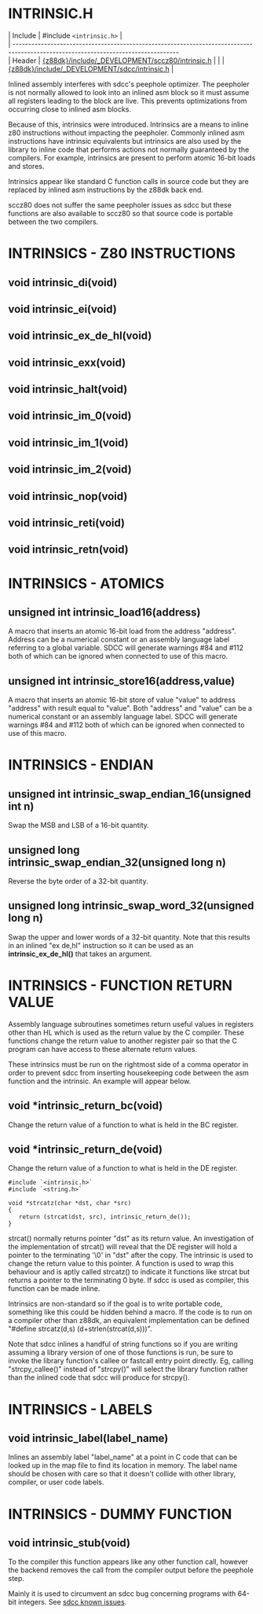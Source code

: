 # INTRINSIC.H

 | Include    | #include `<intrinsic.h>`                                                                                              |                                                     
 | ----------------------------------------------------------------------------------------------------------------------------------                                                     
 | Header     | [{z88dk}/include/_DEVELOPMENT/sccz80/intrinsic.h](http://z88dk.cvs.sourceforge.net/viewvc/z88dk/z88dk/include/_DEVELOPMENT/sccz80/intrinsic.h?content-type=text%2Fplain) |
 | | [{z88dk}/include/_DEVELOPMENT/sdcc/intrinsic.h](http://z88dk.cvs.sourceforge.net/viewvc/z88dk/z88dk/include/_DEVELOPMENT/sdcc/intrinsic.h?content-type=text%2Fplain) |               

Inlined assembly interferes with sdcc's peephole optimizer.  The peepholer is not normally allowed to look into an inlined asm block so it must assume all registers leading to the block are live.  This prevents optimizations from occurring close to inlined asm blocks.

Because of this, intrinsics were introduced.  Intrinsics are a means to inline z80 instructions without impacting the peepholer.  Commonly inlined asm instructions have intrinsic equivalents but intrinsics are also used by the library to inline code that performs actions not normally guaranteed by the compilers.  For example, intrinsics are present to perform atomic 16-bit loads and stores.

Intrinsics appear like standard C function calls in source code but they are replaced by inlined asm instructions by the z88dk back end.

sccz80 does not suffer the same peepholer issues as sdcc but these functions are also available to sccz80 so that source code is portable between the two compilers.

# INTRINSICS - Z80 INSTRUCTIONS

## void intrinsic_di(void)

## void intrinsic_ei(void)

## void intrinsic_ex_de_hl(void)

## void intrinsic_exx(void)

## void intrinsic_halt(void)

## void intrinsic_im_0(void)

## void intrinsic_im_1(void)

## void intrinsic_im_2(void)

## void intrinsic_nop(void)

## void intrinsic_reti(void)

## void intrinsic_retn(void)


# INTRINSICS - ATOMICS

## unsigned int intrinsic_load16(address)

A macro that inserts an atomic 16-bit load from the address "address".  Address can be a numerical constant or an assembly language label referring to a global variable.  SDCC will generate warnings #84 and #112 both of which can be ignored when connected to use of this macro.

## unsigned int intrinsic_store16(address,value)

A macro that inserts an atomic 16-bit store of value "value" to address "address" with result equal to "value".  Both "address" and "value" can be a numerical constant or an assembly language label.  SDCC will generate warnings #84 and #112 both of which can be ignored when connected to use of this macro.


# INTRINSICS - ENDIAN

## unsigned int intrinsic_swap_endian_16(unsigned int n)

Swap the MSB and LSB of a 16-bit quantity.

## unsigned long intrinsic_swap_endian_32(unsigned long n)

Reverse the byte order of a 32-bit quantity.

## unsigned long intrinsic_swap_word_32(unsigned long n)

Swap the upper and lower words of a 32-bit quantity.  Note that this results in an inlined "ex de,hl" instruction so it can be used as an **intrinsic_ex_de_hl()** that takes an argument.


# INTRINSICS - FUNCTION RETURN VALUE

Assembly language subroutines sometimes return useful values in registers other than HL which is used as the return value by the C compiler.  These functions change the return value to another register pair so that the C program can have access to these alternate return values.

These intrinsics must be run on the rightmost side of a comma operator in order to prevent sdcc from inserting housekeeping code between the asm function and the intrinsic.  An example will appear below.

## void *intrinsic_return_bc(void)

Change the return value of a function to what is held in the BC register.

## void *intrinsic_return_de(void)

Change the return value of a function to what is held in the DE register.

	
	#include `<intrinsic.h>`
	#include `<string.h>`
	
	void *strcatz(char *dst, char *src)
	{
	   return (strcat(dst, src), intrinsic_return_de());
	}


strcat() normally returns pointer "dst" as its return value.  An investigation of the implementation of strcat() will reveal that the DE register will hold a pointer to the terminating '\0' in "dst" after the copy.  The intrinsic is used to change the return value to this pointer.  A function is used to wrap this behaviour and is aptly called strcatz() to indicate it functions like strcat but returns a pointer to the terminating 0 byte.  If sdcc is used as compiler, this function can be made inline.

Intrinsics are non-standard so if the goal is to write portable code, something like this could be hidden behind a macro.  If the code is to run on a compiler other than z88dk, an equivalent implementation can be defined "#define strcatz(d,s) (d+strlen(strcat(d,s)))".

Note that sdcc inlines a handful of string functions so if you are writing assuming a library version of one of those functions is run, be sure to invoke the library function's callee or fastcall entry point directly.  Eg, calling "strcpy_callee()" instead of "strcpy()" will select the library function rather than the inlined code that sdcc will produce for strcpy().

# INTRINSICS - LABELS

## void intrinsic_label(label_name)

Inlines an assembly label "label_name" at a point in C code that can be looked up in the map file to find its location in memory.  The label name should be chosen with care so that it doesn't collide with other library, compiler, or user code labels.


# INTRINSICS - DUMMY FUNCTION

## void intrinsic_stub(void)

To the compiler this function appears like any other function call, however the backend removes the call from the compiler output before the peephole step.

Mainly it is used to circumvent an sdcc bug concerning programs with 64-bit integers.  See [sdcc known issues](temp/front#sdcc2).

